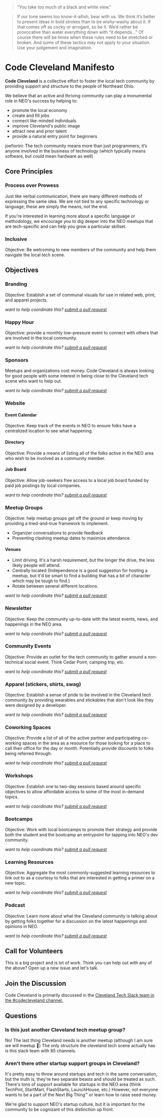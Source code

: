 > “You take too much of a black and white view.”

> If our tone seems too know-it-allish, bear with us. We think it’s
> better to present ideas in bold strokes than to be wishy-washy
> about it. If that comes off as cocky or arrogant, so be it. We’d
> rather be provocative than water everything down with “it
> depends...” Of course there will be times when these rules need
> to be stretched or broken. And some of these tactics may not
> apply to your situation. Use your judgement and imagination.

# Code Cleveland Manifesto

**Code Cleveland** is a collective effort to foster the local tech community by providing support and structure to the people of Northeast Ohio.

We believe that an active and thriving community can play a monumental role in NEO's success by helping to:

- promote the local economy
- create and fill jobs
- connect like-minded individuals
- improve Cleveland's public image
- attract new and prior talent
- provide a natural entry point for beginners

joefiorini: The tech community means more than just programmers; it’s anyone involved in the business of technology (which typically means software, but _could_ mean hardware as well)

## Core Principles

### Process over Prowess
Just like verbal communication, there are many different methods of expressing the same idea. We are not tied to any specific technology or language; these are simply the means, not the end.

If you're interested in learning more about a specific language or methodology, we encourage you to dig deeper into the NEO meetups that are tech-specific and can help you grow a particular skillset.

### Inclusive
Objective: Be welcoming to new members of the community and help them navigate the local tech scene.

## Objectives

### Branding
Objective: Establish a set of communal visuals for use in related web, print, and apparel projects.

_want to help coordinate this? [submit a pull request](https://github.com/codecleveland/manifesto/fork)_

### Happy Hour
Objective: provide a monthly low-pressure event to connect with others that are involved in the local community.

_want to help coordinate this? [submit a pull request](https://github.com/codecleveland/manifesto/fork)_

### Sponsors
Meetups and organizations cost money. Code Cleveland is always looking for good people with some interest in being close to the Cleveland tech scene who want to help out.

_want to help coordinate this? [submit a pull request](https://github.com/codecleveland/manifesto/fork)_

### Website

#### Event Calendar
Objective: Keep track of the events in NEO to ensure folks have a centralized location to see what happening.

#### Directory
Objective: Provide a means of listing all of the folks active in the NEO area who wish to be involved as a community member.

#### Job Board
Objective: Allow job-seekers free access to a local job board funded by paid job postings by local companies.

_want to help coordinate this? [submit a pull request](https://github.com/codecleveland/manifesto/fork)_

### Meetup Groups
Objective: help meetup groups get off the ground or keep moving by providing a tried-and-true framework to implement.

- Organizer conversations to provide feedback
- Preventing clashing meetup dates to maximize attendance.

#### Venues
- Limit driving. It's a harsh requirement, but the longer the drive, the less likely people will attend.
- Centrally located (Independence is a good suggestion for hosting a meetup, but it'd be smart to find a building that has a bit of character which may be tough to find.)
- Rotate between several different locations.

_want to help coordinate this? [submit a pull request](https://github.com/codecleveland/manifesto/fork)_

### Newsletter
Objective: Keep the community up-to-date with the latest events, news, and happenings in the NEO area.

_want to help coordinate this? [submit a pull request](https://github.com/codecleveland/manifesto/fork)_

### Community Events
Objective: Provide an outlet for the tech community to gather around a non-technical social event. Think Cedar Point, camping trip, etc.

_want to help coordinate this? [submit a pull request](https://github.com/codecleveland/manifesto/fork)_

### Apparel (stickers, shirts, swag)
Objective: Establish a sense of pride to be involved in the Cleveland tech community by providing wearables and stickables that don't look like they were designed by a developer.

_want to help coordinate this? [submit a pull request](https://github.com/codecleveland/manifesto/fork)_

### Coworking Spaces
Objective: Provide a list of all of the active partner and participating co-working spaces in the area as a resource for those looking for a place to call their office for the day or month. Potentially provide discounts to folks being referred through.

_want to help coordinate this? [submit a pull request](https://github.com/codecleveland/manifesto/fork)_

### Workshops
Objective: Establish one to two-day sessions based around specific objectives to allow affordable access to some of the most in-demand topics.

_want to help coordinate this? [submit a pull request](https://github.com/codecleveland/manifesto/fork)_

### Bootcamps
Objective: Work with local bootcamps to promote their strategy and provide both the student and the bootcamp an entrypoint for tapping into NEO's dev community.

_want to help coordinate this? [submit a pull request](https://github.com/codecleveland/manifesto/fork)_

### Learning Resources
Objective: Aggregate the most commonly-suggested learning resources to link out to as a courtesy to folks that are interested in getting a primer on a new topic.

_want to help coordinate this? [submit a pull request](https://github.com/codecleveland/manifesto/fork)_

### Podcast
Objective: Learn more about what the Cleveland community is talking about by getting folks together for a discussion on the latest happenings and opinions in NEO.

_want to help coordinate this? [submit a pull request](https://github.com/codecleveland/manifesto/fork)_

## Call for Volunteers
This is a big project and is lot of work. Think you can help out with any of the above? Open up a new issue and let's talk.

## Join the Discussion
Code Cleveland is primarily discussed in the [Cleveland Tech Slack team in the #codecleveland channel.](http://cleveland-tech.herokuapp.com/)

## Questions

### Is this just another Cleveland tech meetup group?

No! The last thing Cleveland needs is another meetup (although I am sure we will meetup :slightly_smiling_face:)
The only structure the cleveland tech scene actually has is this slack team with 85 channels.

### Aren't there other startup support groups in Cleveland?
It's pretty easy to throw around startups and tech in the same conversation, but the truth is, they're two separate beasts and should be treated as such. There's tons of support available for startups in the NEO area (think TechPint, StartMart, FlashStarts, LaunchHouse, etc.) However, not everyone wants to be a part of the Next Big Thing™ or learn how to raise seed money.

We're glad to support NEO's startup culture, but it is important for the community to be cognizant of this distinction up front.
 
